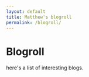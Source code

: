 ```yaml
---
layout: default
title: Matthew's blogroll
permalink: /blogroll/
---
```

# Blogroll

here's a list of interesting blogs.
